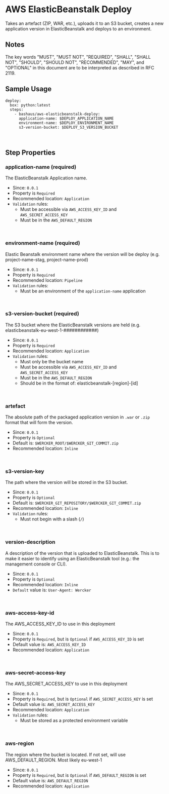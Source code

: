 # AWS ElasticBeanstalk Deploy

Takes an artefact (ZIP, WAR, etc.), uploads it to an S3 bucket, creates a new
application version in ElasticBeanstalk and deploys to an environment.

## Notes

The key words "MUST", "MUST NOT", "REQUIRED", "SHALL", "SHALL
NOT", "SHOULD", "SHOULD NOT", "RECOMMENDED",  "MAY", and
"OPTIONAL" in this document are to be interpreted as described in
RFC 2119.

## Sample Usage

    deploy:
      box: python:latest
      steps:
        - bashaus/aws-elasticbeanstalk-deploy:
          application-name: $DEPLOY_APPLICATION_NAME
          environment-name: $DEPLOY_ENVIRONMENT_NAME
          s3-version-bucket: $DEPLOY_S3_VERSION_BUCKET

&nbsp;

## Step Properties

### application-name (required)

The ElasticBeanstalk Application name.

* Since: `0.0.1`
* Property is `Required`
* Recommended location: `Application`
* `Validation` rules:
  * Must be accessible via `AWS_ACCESS_KEY_ID` and `AWS_SECRET_ACCESS_KEY`
  * Must be in the `AWS_DEFAULT_REGION`

&nbsp;

### environment-name (required)

Elastic Beanstalk environment name where the version will be deploy (e.g.
project-name-stag, project-name-prod)

* Since: `0.0.1`
* Property is `Required`
* Recommended location: `Pipeline`
* `Validation` rules:
  * Must be an environment of the `application-name` application

&nbsp;

### s3-version-bucket (required)

The S3 bucket where the ElasticBeanstalk versions are held (e.g.
elasticbeanstalk-eu-west-1-############)

* Since: `0.0.1`
* Property is `Required`
* Recommended location: `Application`
* `Validation` rules:
  * Must only be the bucket name
  * Must be accessible via `AWS_ACCESS_KEY_ID` and `AWS_SECRET_ACCESS_KEY`
  * Must be in the `AWS_DEFAULT_REGION`
  * Should be in the format of: elasticbeanstalk-[region]-[id]

&nbsp;

### artefact

The absolute path of the packaged application version in `.war` or `.zip`
format that will form the version.

* Since: `0.0.1`
* Property is `Optional`
* Default is: `$WERCKER_ROOT/$WERCKER_GIT_COMMIT.zip`
* Recommended location: `Inline`

&nbsp;

### s3-version-key

The path where the version will be stored in the S3 bucket.

* Since: `0.0.1`
* Property is `Optional`
* Default is: `$WERCKER_GIT_REPOSITORY/$WERCKER_GIT_COMMIT.zip`
* Recommended location: `Inline`
* `Validation` rules:
  * Must not begin with a slash (`/`)

&nbsp;

### version-description

A description of the version that is uploaded to ElasticBeanstalk. This is to
make it easier to identify using an ElasticBeanstalk tool (e.g.: the management
console or CLI).

* Since: `0.0.1`
* Property is `Optional`
* Recommended location: `Inline`
* `Default` value is: `User-Agent: Wercker`

&nbsp;

### aws-access-key-id

The AWS_ACCESS_KEY_ID to use in this deployment

* Since: `0.0.1`
* Property is `Required`, but is `Optional` if `AWS_ACCESS_KEY_ID` is set
* Default value is: `AWS_ACCESS_KEY_ID`
* Recommended location: `Application`

&nbsp;

### aws-secret-access-key

The AWS_SECRET_ACCESS_KEY to use in this deployment

* Since: `0.0.1`
* Property is `Required`, but is `Optional` if `AWS_SECRET_ACCESS_KEY` is set
* Default value is: `AWS_SECRET_ACCESS_KEY`
* Recommended location: `Application`
* `Validation` rules:
  * Must be stored as a protected environment variable

&nbsp;

### aws-region

The region where the bucket is located. If not set, will use AWS_DEFAULT_REGION.
Most likely eu-west-1

* Since: `0.0.1`
* Property is `Required`, but is `Optional` if `AWS_DEFAULT_REGION` is set
* Default value is: `AWS_DEFAULT_REGION`
* Recommended location: `Application`

&nbsp;
